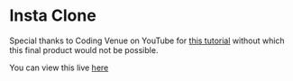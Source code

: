 # Insta Clone

Special thanks to Coding Venue on YouTube for [this tutorial](https://github.com/sidneyarcidiacono/insta_clone.git) without which this final product would not be possible.

You can view this live [here]()

